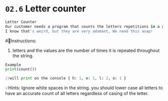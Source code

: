 # `02.6` Letter counter

```py
Letter Counter
Our customer needs a program that counts the letters repetitions in a given string,
I know that's weird, but they are very adamant, We need this asap!
```

#📝Instructions:
1. letters and the values are the number of times it is repeated throughout the string.

```py
Example
print(count())

//will print on the console { h: 1, e: 1, l: 2, o: 1 }
```
💡Hints:
Ignore white spaces in the string.
you should lower case all letters to have an accurate count of all letters regardless of casing of the letter.